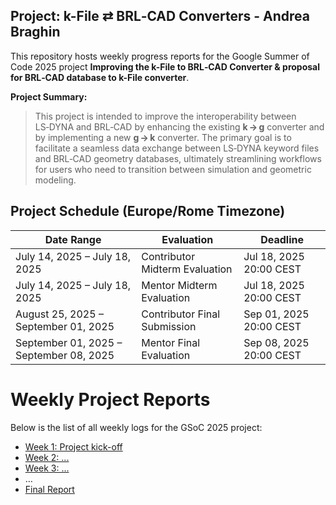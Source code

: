 ## Project: k-File ⇄ BRL‑CAD Converters - Andrea Braghin

This repository hosts weekly progress reports for the Google Summer of Code 2025 project **Improving the k-File to BRL‑CAD Converter & proposal for BRL‑CAD database to k-File converter**.

 **Project Summary:**
> This project is intended to improve the interoperability between LS‑DYNA and BRL‑CAD by enhancing the existing **k → g** converter and by implementing a new **g → k** converter. The primary goal is to facilitate a seamless data exchange between LS‑DYNA keyword files and BRL‑CAD geometry databases, ultimately streamlining workflows for users who need to transition between simulation and geometric modeling.

## Project Schedule (Europe/Rome Timezone)

| Date Range                              | Evaluation                     | Deadline                |
| --------------------------------------- | ------------------------------ | ----------------------- |
| July 14, 2025 – July 18, 2025           | Contributor Midterm Evaluation | Jul 18, 2025 20:00 CEST |
| July 14, 2025 – July 18, 2025           | Mentor Midterm Evaluation      | Jul 18, 2025 20:00 CEST |
| August 25, 2025 – September 01, 2025    | Contributor Final Submission   | Sep 01, 2025 20:00 CEST |
| September 01, 2025 – September 08, 2025 | Mentor Final Evaluation        | Sep 08, 2025 20:00 CEST |

# Weekly Project Reports

Below is the list of all weekly logs for the GSoC 2025 project:

- [Week 1: Project kick-off](week1-report.md)
- [Week 2: ...](week2-report.md)
- [Week 3: ...](week3-report.md)
- …
- [Final Report](final-report.md)
